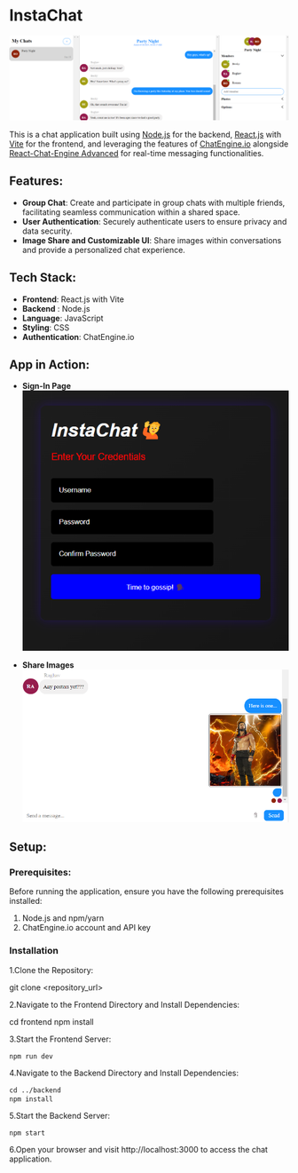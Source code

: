 # InstaChat

![Platform Screenshot](images/c1.png)

This is a chat application built using [Node.js](https://nodejs.org/en) for the backend, [React.js](https://legacy.reactjs.org/) with [Vite](https://vitejs.dev/) for the frontend, and leveraging the features of [ChatEngine.io](https://chatengine.io/) alongside [React-Chat-Engine Advanced](https://www.npmjs.com/package/react-chat-engine-advanced) for real-time messaging functionalities.


## Features:


- **Group Chat**: Create and participate in group chats with multiple friends, facilitating seamless communication within a shared space.
- **User Authentication**: Securely authenticate users to ensure privacy and data security.
- **Image Share and Customizable UI**: Share images within conversations and provide a personalized chat experience.

## Tech Stack:

- **Frontend**: React.js with Vite
- **Backend** : Node.js
- **Language**: JavaScript
- **Styling**:  CSS
- **Authentication**: ChatEngine.io

## App in Action:

- **Sign-In Page** 
![Platform Screenshot](images/sign.png)

- **Share Images** 
![Platform Screenshot](images/c2.png)


## Setup:

### Prerequisites:

Before running the application, ensure you have the following prerequisites installed:

1. Node.js and npm/yarn
2. ChatEngine.io account and API key

### Installation

1.Clone the Repository:
 
  git clone <repository_url>

2.Navigate to the Frontend Directory and Install Dependencies:
  
   cd frontend
   npm install

3.Start the Frontend Server:

    npm run dev

4.Navigate to the Backend Directory and Install Dependencies:
   
    cd ../backend
    npm install

5.Start the Backend Server:
   
    npm start

6.Open your browser and visit http://localhost:3000 to access the chat application.
